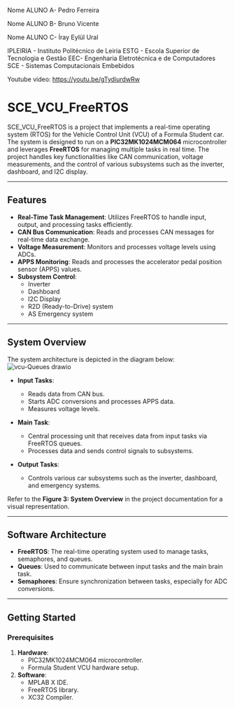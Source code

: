 Nome ALUNO A- Pedro Ferreira

Nome ALUNO B- Bruno Vicente

Nome ALUNO C- İray Eylül Ural

IPLEIRIA - Instituto Politécnico de Leiria
ESTG - Escola Superior de Tecnologia e Gestão
EEC- Engenharia Eletrotécnica e de Computadores
SCE - Sistemas Computacionais Embebidos

Youtube video:
https://youtu.be/gTydiurdwRw


# SCE_VCU_FreeRTOS

SCE_VCU_FreeRTOS is a project that implements a real-time operating system (RTOS) for the Vehicle Control Unit (VCU) of a Formula Student car. The system is designed to run on a **PIC32MK1024MCM064** microcontroller and leverages **FreeRTOS** for managing multiple tasks in real time. The project handles key functionalities like CAN communication, voltage measurements, and the control of various subsystems such as the inverter, dashboard, and I2C display.

---

## Features

- **Real-Time Task Management**: Utilizes FreeRTOS to handle input, output, and processing tasks efficiently.
- **CAN Bus Communication**: Reads and processes CAN messages for real-time data exchange.
- **Voltage Measurement**: Monitors and processes voltage levels using ADCs.
- **APPS Monitoring**: Reads and processes the accelerator pedal position sensor (APPS) values.
- **Subsystem Control**:
  - Inverter
  - Dashboard
  - I2C Display
  - R2D (Ready-to-Drive) system
  - AS Emergency system

---

## System Overview

The system architecture is depicted in the diagram below:
![vcu-Queues drawio](https://github.com/user-attachments/assets/58bbf85e-b0a2-4867-b6c7-dd76e5be1465)
- **Input Tasks**:
  - Reads data from CAN bus.
  - Starts ADC conversions and processes APPS data.
  - Measures voltage levels.

- **Main Task**:
  - Central processing unit that receives data from input tasks via FreeRTOS queues.
  - Processes data and sends control signals to subsystems.

- **Output Tasks**:
  - Controls various car subsystems such as the inverter, dashboard, and emergency systems.

Refer to the **Figure 3: System Overview** in the project documentation for a visual representation.

---

## Software Architecture

- **FreeRTOS**: The real-time operating system used to manage tasks, semaphores, and queues.
- **Queues**: Used to communicate between input tasks and the main brain task.
- **Semaphores**: Ensure synchronization between tasks, especially for ADC conversions.

---

## Getting Started

### Prerequisites

1. **Hardware**:
   - PIC32MK1024MCM064 microcontroller.
   - Formula Student VCU hardware setup.
2. **Software**:
   - MPLAB X IDE.
   - FreeRTOS library.
   - XC32 Compiler.

